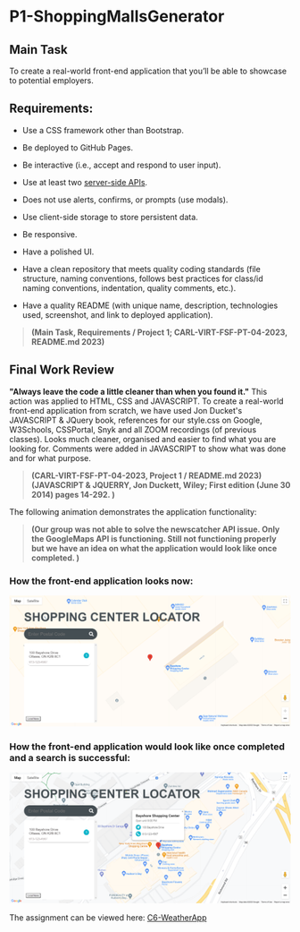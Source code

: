 # P1-ShoppingMallsGenerator
## Main Task

To create a real-world front-end application that you’ll be able to showcase to potential employers.

## Requirements:

* Use a CSS framework other than Bootstrap.

* Be deployed to GitHub Pages.

* Be interactive (i.e., accept and respond to user input).

* Use at least two [server-side APIs](https://coding-boot-camp.github.io/full-stack/apis/api-resources).

* Does not use alerts, confirms, or prompts (use modals).

* Use client-side storage to store persistent data.

* Be responsive.

* Have a polished UI.

* Have a clean repository that meets quality coding standards (file structure, naming conventions, follows best practices for class/id naming conventions, indentation, quality comments, etc.).

* Have a quality README (with unique name, description, technologies used, screenshot, and link to deployed application).

> **(Main Task, Requirements / Project 1; CARL-VIRT-FSF-PT-04-2023, README.md 2023)** 

## Final Work Review

**"Always leave the code a little cleaner than when you found it."**  This action was applied to HTML, CSS and JAVASCRIPT. To create a real-world front-end application from scratch, we have used Jon Ducket's JAVASCRIPT & JQuery book, references for our style.css on Google, W3Schools, CSSPortal, Snyk and all ZOOM recordings (of previous classes). Looks much cleaner, organised and easier to find what you are looking for. Comments were added in JAVASCRIPT to show what was done and for what purpose.

> **(CARL-VIRT-FSF-PT-04-2023, Project 1 / README.md 2023)**
> **(JAVASCRIPT & JQUERRY, Jon Duckett, Wiley; First edition (June 30 2014) pages 14-292. )**

The following animation demonstrates the application functionality:

> **(Our group was not able to solve the newscatcher API issue. Only the GoogleMaps API is functioning. Still not functioning properly but we have an idea on what the application would look like once completed. )**

### How the front-end application looks now:

![images/P1-ShoppingMallsGenerator.png](images/P1-ShoppingMallsGenerator.png)

### How the front-end application would look like once completed and a search is successful:

![images/P1-ShoppingMallsGenerator2.png](images/P1-ShoppingMallsGenerator2.png)

The assignment can be viewed here: [C6-WeatherApp](https://smarquis85.github.io/C6-WeatherApp/)
